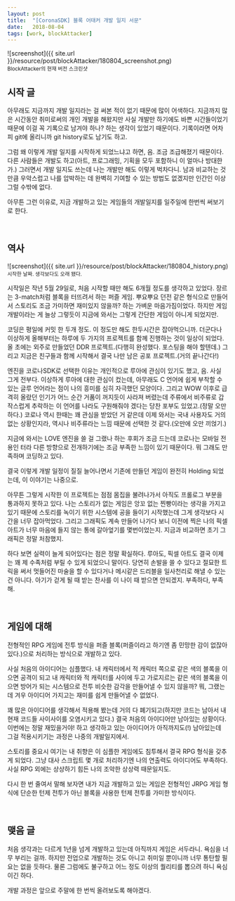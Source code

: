 ```yaml
---
layout: post
title:  "[CoronaSDK] 블록 어태커 개발 일지 서문"
date:   2018-08-04
tags: [work, blockAttacker]
---
```


![screenshot]({{ site.url }}/resource/post/blockAttacker/180804_screenshot.png)
<br>
<small>BlockAttacker의 현재 버전 스크린샷</small>

## 시작 글

  아무래도 지금까지 개발 일지라는 걸 써본 적이 없기 때문에 많이 어색하다. 지금까지 많은 시간동안 취미로써의 개인 개발을 해왔지만 사실 개발만 하기에도 바쁜 시간들이었기 때문에 이걸 꼭 기록으로 남겨야 하나? 하는 생각이 있었기 때문이다. 기록이라면 어차피 git에 올리니까 git history로도 남기도 하고.

  그럼 왜 이렇게 개발 일지를 시작하게 되었느냐고 하면, 음. 조금 조급해졌기 때문이다. 다른 사람들은 개발도 하고(아트, 프로그래밍, 기획을 모두 포함하니 이 얼마나 방대한가.) 그러면서 개발 일지도 쓰는데 나는 개발만 해도 이렇게 벅차다니. 남과 비교하는 것만큼 우악스럽고 나를 압박하는 데 완벽히 기여할 수 있는 방법도 없겠지만 인간인 이상 그럴 수밖에 없다.

  아무튼 그런 이유로, 지금 개발하고 있는 게임들의 개발일지를 일주일에 한번씩 써보기로 한다.

<br>

## 역사

  ![screenshot]({{ site.url }}/resource/post/blockAttacker/180804_history.png)
  <br>
  <small>시작한 날짜. 생각보다도 오래 됐다.</small>

  시작일은 작년 5월 29일로, 처음 시작할 때만 해도 6개월 정도를 생각하고 있었다. 장르는 3-match처럼 블록을 터뜨려서 하는 퍼즐 게임. 뿌요뿌요 던전 같은 형식으로 만들어서 스토리도 조금 가미하면 재미있지 않을까? 하는 가벼운 마음가짐이었다. 하지만 게임 개발이라는 게 늘상 그렇듯이 지금에 와서는 그렇게 간단한 게임이 아니게 되었지만.

  코딩은 평일에 커밋 한 두개 정도. 이 정도만 해도 한두시간은 잡아먹으니까. 더군다나 이상하게 올해부터는 하루에 두 가지의 프로젝트를 함께 진행하는 것이 일상이 되었다. 올 초에는 외주로 만들었던 DDR 프로젝트.(다행히 완성했다. 포스팅을 해야 할텐데.) 그리고 지금은 친구들과 함께 시작해서 결국 나만 남은 공포 프로젝트.(거의 끝나간다!)

  엔진을 코로나SDK로 선택한 이유는 개인적으로 루아에 관심이 있기도 했고, 음. 사실 그게 전부다. 이상하게 루아에 대한 관심이 컸는데, 아무래도 C 언어에 쉽게 부착할 수 있는 글루 언어라는 점이 나의 흥미를 심히 자극했던 모양이다. 그리고 WOW 이후로 급격히 올랐던 인기가 어느 순간 거품이 꺼지듯이 사라져 버렸는데 주류에서 비주류로 갑작스럽게 추락하는 이 언어를 나라도 구원해줘야 겠다는 당찬 포부도 있었고.(정말 오만하다.) 코로나 역시 한때는 꽤 관심을 받았던 거 같은데 이제 와서는 국내 사용자도 거의 없는 상황인지라, 역시나 비주류라는 느낌 때문에 선택한 것 같다.(오만에 오만 끼얹기.)

  지금에 와서는 LOVE 엔진을 쓸 걸 그랬나 하는 후회가 조금 드는데 코로나는 모바일 전용인 터라 다른 방향으로 전개하기에는 조금 부족한 느낌이 있기 때문이다. 뭐 그래도 만족하며 코딩하고 있다.

  결국 이렇게 개발 일정이 질질 늘어나면서 기존에 만들던 게임이 완전히 Holding 되었는데, 이 이야기는 나중으로.

  아무튼 그렇게 시작한 이 프로젝트는 점점 몸집을 불려나가서 아직도 프롤로그 부분을 통과하지 못하고 있다. 나는 스토리가 없는 게임은 앙꼬 없는 찐빵이라는 생각을 가지고 있기 때문에 스토리를 녹이기 위한 시스템에 공을 들이기 시작했는데 그게 생각보다 시간을 너무 잡아먹었다. 그리고 그래픽도 계속 만들어 나가다 보니 이전에 찍은 나의 픽셀 아트가 너무 마음에 들지 않는 통에 갈아엎기를 몇번이었는지. 지금과 비교하면 초기 그래픽은 정말 처참했지.

  하다 보면 실력이 늘게 되어있다는 점은 정말 확실하다. 루아도, 픽셀 아트도 결국 이제는 꽤 제 수족처럼 부릴 수 있게 되었으니 말이다. 당연히 손발을 쓸 수 있다고 절묘한 트릭을 써서 멋들어진 마술을 할 수 있다거나 메시같은 드리블을 일사천리로 해낼 수 있는 건 아니다. 아기가 걷게 될 때 받는 찬사를 이 나이 때 받으면 안되겠지. 부족하다, 부족해.


</br>

## 게임에 대해

  전형적인 RPG 게임에 전투 방식을 퍼즐 블록(퍼즐이라고 하기엔 좀 민망한 감이 없잖아 있다.)으로 처리하는 방식으로 개발하고 있다.

  사실 처음의 아이디어는 심플했다. 내 캐릭터에서 적 캐릭터 쪽으로 같은 색의 블록을 이으면 공격이 되고 내 캐릭터와 적 캐릭터를 사이에 두고 가로지르는 같은 색의 블록을 이으면 방어가 되는 시스템으로 전투 비슷한 감각을 만들어낼 수 있지 않을까? 뭐, 그랬는데 겨우 아이디어 가지고는 재미를 쉽게 만들어낼 수 없었다.

  꽤 많은 아이디어를 생각해서 적용해 봤는데 거의 다 폐기되고(하지만 코드는 남아서 내 현재 코드들 사이사이를 오염시키고 있다.) 결국 처음의 아이디어만 남아있는 상황이다. 이번에는 정말 재밌을거야! 하고 생각하고 있는 아이디어가 아직까지도(!) 남아있는데 그걸 적용시키기는 과정은 나중의 개발일지에서.

  스토리를 중요시 여기는 내 취향은 이 심플한 게임에도 침투해서 결국 RPG 형식을 갖추게 되었다. 그냥 대사 스크립트 몇 개로 처리하기엔 나의 연출력도 아이디어도 부족하다. 사실 RPG 외에는 상상하기 힘든 나의 조악한 상상력 때문일지도.

  다시 한 번 줄여서 말해 보자면 내가 지금 개발하고 있는 게임은 전형적인 JRPG 게임 형식에 단순한 턴제 전투가 아닌 블록을 사용한 턴제 전투를 가미한 방식이다.

<br>

## 맺음 글

  처음 생각과는 다르게 1년을 넘게 개발하고 있는데 아직까지 게임은 서두라니. 욕심을 너무 부리는 걸까. 하지만 전업으로 개발하는 것도 아니고 취미일 뿐이니까 너무 통탄할 필요는 없을 듯하다. 물론 그럼에도 불구하고 어느 정도 이상의 퀄리티를 뽑으려 하니 욕심이긴 하다.

  개발 과정은 앞으로 주말에 한 번씩 올려보도록 해야겠다.